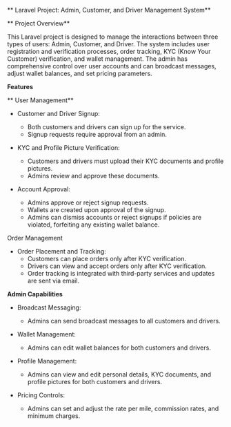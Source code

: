 ** Laravel Project: Admin, Customer, and Driver Management System**

** Project Overview**

This Laravel project is designed to manage the interactions between three types of users: Admin, Customer, and Driver. The system includes user registration and verification processes, order tracking, KYC (Know Your Customer) verification, and wallet management. The admin has comprehensive control over user accounts and can broadcast messages, adjust wallet balances, and set pricing parameters.

 **Features**

** User Management**

- Customer and Driver Signup: 
  - Both customers and drivers can sign up for the service.
  - Signup requests require approval from an admin.

- KYC and Profile Picture Verification:
  - Customers and drivers must upload their KYC documents and profile pictures.
  - Admins review and approve these documents.

- Account Approval:
  - Admins approve or reject signup requests.
  - Wallets are created upon approval of the signup.
  - Admins can dismiss accounts or reject signups if policies are violated, forfeiting any existing wallet balance.

 Order Management

- Order Placement and Tracking:
  - Customers can place orders only after KYC verification.
  - Drivers can view and accept orders only after KYC verification.
  - Order tracking is integrated with third-party services and updates are sent via email.

 **Admin Capabilities**

- Broadcast Messaging:
  - Admins can send broadcast messages to all customers and drivers.

- Wallet Management:
  - Admins can edit wallet balances for both customers and drivers.
  
- Profile Management:
  - Admins can view and edit personal details, KYC documents, and profile pictures for both customers and drivers.

- Pricing Controls:
  - Admins can set and adjust the rate per mile, commission rates, and minimum charges.

